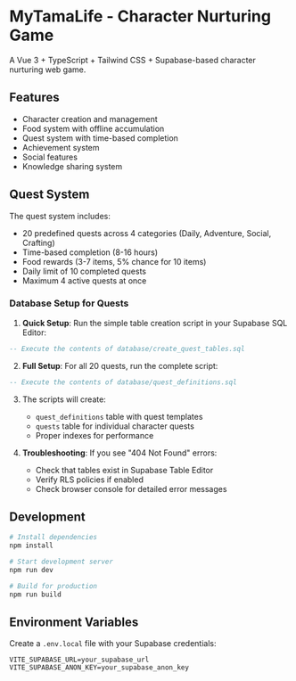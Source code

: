 # MyTamaLife - Character Nurturing Game

A Vue 3 + TypeScript + Tailwind CSS + Supabase-based character nurturing web game.

## Features

- Character creation and management
- Food system with offline accumulation
- Quest system with time-based completion
- Achievement system
- Social features
- Knowledge sharing system

## Quest System

The quest system includes:
- 20 predefined quests across 4 categories (Daily, Adventure, Social, Crafting)
- Time-based completion (8-16 hours)
- Food rewards (3-7 items, 5% chance for 10 items)
- Daily limit of 10 completed quests
- Maximum 4 active quests at once

### Database Setup for Quests

1. **Quick Setup**: Run the simple table creation script in your Supabase SQL Editor:
```sql
-- Execute the contents of database/create_quest_tables.sql
```

2. **Full Setup**: For all 20 quests, run the complete script:
```sql
-- Execute the contents of database/quest_definitions.sql
```

3. The scripts will create:
   - `quest_definitions` table with quest templates
   - `quests` table for individual character quests
   - Proper indexes for performance

4. **Troubleshooting**: If you see "404 Not Found" errors:
   - Check that tables exist in Supabase Table Editor
   - Verify RLS policies if enabled
   - Check browser console for detailed error messages

## Development

```bash
# Install dependencies
npm install

# Start development server
npm run dev

# Build for production
npm run build
```

## Environment Variables

Create a `.env.local` file with your Supabase credentials:

```env
VITE_SUPABASE_URL=your_supabase_url
VITE_SUPABASE_ANON_KEY=your_supabase_anon_key
```
